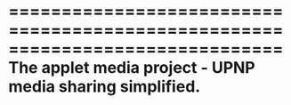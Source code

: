 ==============================================================================
The applet media project - UPNP media sharing simplified.
==============================================================================

